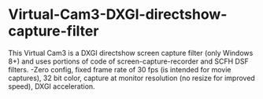 # Virtual-Cam3-DXGI-directshow-capture-filter
This Virtual Cam3 is a DXGI directshow screen capture filter (only Windows 8+) and uses portions of code of screen-capture-recorder and SCFH DSF filters. -Zero config, fixed frame rate of 30 fps (is intended for movie captures), 32 bit color,  capture at monitor resolution (no resize for improved speed), DXGI acceleration.
